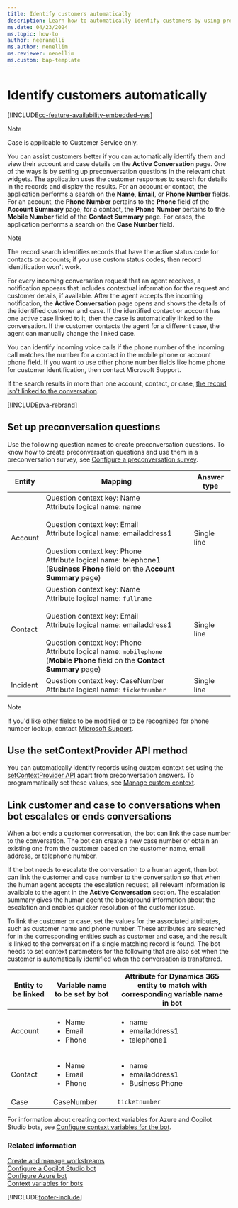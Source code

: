 ```yaml
---
title: Identify customers automatically
description: Learn how to automatically identify customers by using preconversation responses in Omnichannel for Customer Service.
ms.date: 04/23/2024
ms.topic: how-to
author: neeranelli
ms.author: nenellim
ms.reviewer: nenellim
ms.custom: bap-template
---
```


# Identify customers automatically

[!INCLUDE[cc-feature-availability-embedded-yes](../../includes/cc-feature-availability-embedded-yes.md)]

> [!NOTE]
> Case is applicable to Customer Service only.

You can assist customers better if you can automatically identify them and view their account and case details on the **Active Conversation** page. One of the ways is by setting up preconversation questions in the relevant chat widgets. The application uses the customer responses to search for details in the records and display the results. For an account or contact, the application performs a search on the **Name**, **Email**, or **Phone Number** fields. For an account, the **Phone Number** pertains to the **Phone** field of the **Account Summary** page; for a contact, the **Phone Number** pertains to the **Mobile Number** field of the **Contact Summary** page. For cases, the application performs a search on the **Case Number** field.

> [!NOTE]
> The record search identifies records that have the active status code for contacts or accounts; if you use custom status codes, then record identification won't work.

For every incoming conversation request that an agent receives, a notification appears that includes contextual information for the request and customer details, if available. After the agent accepts the incoming notification, the **Active Conversation** page opens and shows the details of the identified customer and case. If the identified contact or account has one active case linked to it, then the case is automatically linked to the conversation. If the customer contacts the agent for a different case, the agent can manually change the linked case.

You can identify incoming voice calls if the phone number of the incoming call matches the number for a contact in the mobile phone or account phone field. If you want to use other phone number fields like home phone for customer identification, then contact Microsoft Support.

If the search results in more than one account, contact, or case, [the record isn't linked to the conversation](../use/oc-view-customer-summary-incoming-conversation-request.md).

[!INCLUDE[pva-rebrand](../../includes/cc-pva-rebrand.md)]

## Set up preconversation questions

Use the following question names to create preconversation questions. To know how to create preconversation questions and use them in a preconversation survey, see [Configure a preconversation survey](configure-pre-chat-survey.md).

| Entity   |     Mapping    | Answer type |
|---------|----------------|-------------|
| Account |	Question context key: Name <br> Attribute logical name: name <br><br> Question context key: Email <br> Attribute logical name: emailaddress1 <br><br> Question context key: Phone <br> Attribute logical name: telephone1 (**Business Phone** field on the **Account Summary** page) | Single line |
| Contact | Question context key: Name <br> Attribute logical name: `fullname` <br><br> Question context key: Email <br> Attribute logical name: emailaddress1 <br><br> Question context key: Phone <br> Attribute logical name: `mobilephone` (**Mobile Phone** field on the **Contact Summary** page) |Single line |
| Incident | Question context key: CaseNumber <br> Attribute logical name: `ticketnumber` |Single line |

> [!Note]
> If you'd like other fields to be modified or to be recognized for phone number lookup, contact [Microsoft Support](https://dynamics.microsoft.com/support/).

## Use the setContextProvider API method

You can automatically identify records using custom context set using the [setContextProvider API](../develop/reference/methods/setContextProvider.md) apart from preconversation answers. To programmatically set these values, see [Manage custom context](../develop/send-context-starting-chat.md).

## Link customer and case to conversations when bot escalates or ends conversations

When a bot ends a customer conversation, the bot can link the case number to the conversation. The bot can create a new case number or obtain an existing one from the customer based on the customer name, email address, or telephone number.

If the bot needs to escalate the conversation to a human agent, then bot can link the customer and case number to the conversation so that when the human agent accepts the escalation request, all relevant information is available to the agent in the **Active Conversation** section. The escalation summary gives the human agent the background information about the escalation and enables quicker resolution of the customer issue.

To link the customer or case, set the values for the associated attributes, such as customer name and phone number. These attributes are searched for in the corresponding entities such as customer and case, and the result is linked to the conversation if a single matching record is found. The bot needs to set context parameters for the following that are also set when the customer is automatically identified when the conversation is transferred.

| Entity to be linked | Variable name to be set by bot | Attribute for Dynamics 365 entity to match with corresponding variable name in bot |
|------------|----------------|----------------------|
|Account|<ul><li> Name</li><li> Email </li><li> Phone</li></ul> |<ul><li> name</li><li>emailaddress1</li><li>telephone1</li></ul> |
|Contact|<ul><li> Name</li><li> Email </li><li> Phone</li></ul>|<ul><li> name</li><li>emailaddress1</li><li>Business Phone</li></ul>|
|Case|CaseNumber|`ticketnumber`|

For information about creating context variables for Azure and Copilot Studio bots, see [Configure context variables for the bot](context-variables-for-bot.md#configure-context-variables-for-copilot-studio-bot).


### Related information

[Create and manage workstreams](create-workstreams.md)  
[Configure a Copilot Studio bot](configure-bot-virtual-agent.md)  
[Configure Azure bot](configure-bot-azure.md)  
[Context variables for bots](context-variables-for-bot.md)  

[!INCLUDE[footer-include](../../includes/footer-banner.md)]
